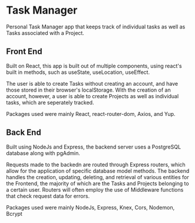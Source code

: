# Task Manager
Personal Task Manager app that keeps track of individual tasks as well as Tasks associated with a Project.

## Front End
Built on React, this app is built out of multiple components, using react's built in methods, such as useState, useLocation, useEffect.

The user is able to create Tasks without creating an account, and have those stored in their browser's localStorage. With the creation of an account, however, a user is able to create Projects as well as individual tasks, which are seperately tracked. 

Packages used were mainly React, react-router-dom, Axios, and Yup.

## Back End
Built using NodeJs and Express, the backend server uses a PostgreSQL database along with pgAdmin.

Requests made to the backedn are routed through Express routers, which allow for the application of specific database model methods. The backend handles the creation, updating, deleting, and retrieval of various entities for the Frontend, the majority of which are the Tasks and Projects belonging to a certain user. Routers will often employ the use of Middleware functions that check request data for errors.

Packages used were mainly NodeJs, Express, Knex, Cors, Nodemon, Bcrypt

